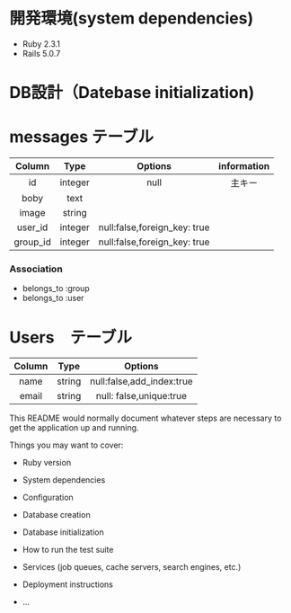 # 開発環境(system dependencies)
* Ruby 2.3.1
* Rails 5.0.7

# DB設計（Datebase initialization)
# messages テーブル
  
| Column | Type | Options | information |
:---:|:---:|:---:|:--:|
| id   | integer| null | 主キー|
| boby | text |     |
| image | string | 
| user_id | integer | null:false,foreign_key: true |
| group_id | integer | null:false,foreign_key: true|

### Association
 * belongs_to :group
 * belongs_to :user
 
 # Users　テーブル
 
 | Column | Type | Options |
 :-:|:-:|:-:|
 |name|string| null:false,add_index:true|
 |email|string|null: false,unique:true|
 
 

This README would normally document whatever steps are necessary to get the
application up and running.

Things you may want to cover:

* Ruby version

* System dependencies

* Configuration

* Database creation

* Database initialization

* How to run the test suite

* Services (job queues, cache servers, search engines, etc.)

* Deployment instructions

* ...
